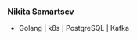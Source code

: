 ### Nikita Samartsev 


<!-- **smrzvns/smrzvns** is a ✨ _special_ ✨ repository because its `README.md` (this file) appears on your GitHub profile. -->

<!-- Here are some ideas to get you started: -->

<!-- - 🔭 I’m currently working on  -->
<!-- - 🌱 I’m currently learning Cloud Technologies. -->
<!-- - 👯 I’m looking to collaborate on ... -->
<!-- - 💬 Ask me about ... -->
<!-- - 📫 How to reach me: [write me mail](mailto:samartsevnikita@gmail.com) -->
<!-- - 😄 Pronouns: ... -->
<!-- - ⚡ Fun fact: ... -->

- Golang | k8s | PostgreSQL | Kafka
